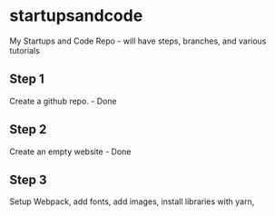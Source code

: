 # startupsandcode
My Startups and Code Repo - will have steps, branches, and various tutorials

## Step 1

Create a github repo. - Done

## Step 2

Create an empty website - Done

## Step 3

Setup Webpack, add fonts, add images, install libraries with yarn, 

